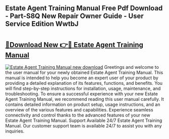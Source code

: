 ## Estate Agent Training Manual Free Pdf Download - Part-S8Q New Repair Owner Guide - User Service Edition WwtbJ

# <h2><a href="http://cf16247.oget.top/?id=Estate+Agent+Training+Manual">🔗Download New 👉🔴 Estate Agent Training Manual</a></h2>

[![Estate Agent Training Manual new download](https://i.imgur.com/5g1atiW.png)](http://cf16247.oget.top/?id=Estate+Agent+Training+Manual)
Greetings and welcome to the user manual for your newly obtained Estate Agent Training Manual. This manual is intended to help you become an expert user of your product by providing a detailed explanation of its features, functions, and benefits. You will find step-by-step instructions for installation, usage, maintenance, and troubleshooting. To ensure a successful experience with your new Estate Agent Training Manual, we recommend reading this user manual carefully. It contains detailed information on product setup, usage instructions, and an overview of the various features and capabilities. Experience seamless connectivity and control thanks to the advanced features of your new Estate Agent Training Manual. Support Available 24/7 Estate Agent Training Manual. Our customer support team is available 24/7 to assist you with any inquiries.
